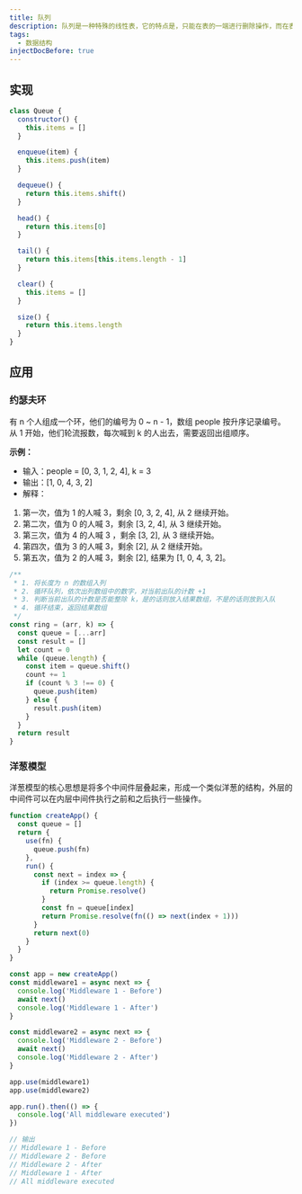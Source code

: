 ```yaml
---
title: 队列
description: 队列是一种特殊的线性表，它的特点是，只能在表的一端进行删除操作，而在表的另一点进行插入操作。可以进行删除操作的端称为队首，而可以进行插入操作的端称为队尾。删除一个元素称为出队，插入一个元素称为入队。和栈一样，队列也是一种操作受限制的线性表。队列的特性：先进先出。
tags:
  - 数据结构
injectDocBefore: true
---
```


## 实现

```js
class Queue {
  constructor() {
    this.items = []
  }

  enqueue(item) {
    this.items.push(item)
  }

  dequeue() {
    return this.items.shift()
  }

  head() {
    return this.items[0]
  }

  tail() {
    return this.items[this.items.length - 1]
  }

  clear() {
    this.items = []
  }

  size() {
    return this.items.length
  }
}
```

## 应用

### 约瑟夫环

有 n 个人组成一个环，他们的编号为 0 ~ n - 1，数组 people 按升序记录编号。从 1 开始，他们轮流报数，每次喊到 k 的人出去，需要返回出组顺序。

**示例：**

- 输入：people = [0, 3, 1, 2, 4], k = 3
- 输出：[1, 0, 4, 3, 2]
- 解释：

1. 第一次，值为 1 的人喊 3，剩余 [0, 3, 2, 4], 从 2 继续开始。
2. 第二次，值为 0 的人喊 3，剩余 [3, 2, 4], 从 3 继续开始。
3. 第三次，值为 4 的人喊 3 ，剩余 [3, 2], 从 3 继续开始。
4. 第四次，值为 3 的人喊 3，剩余 [2], 从 2 继续开始。
5. 第五次，值为 2 的人喊 3，剩余 [2], 结果为 [1, 0, 4, 3, 2]。

```js
/**
 * 1. 将长度为 n 的数组入列
 * 2. 循环队列，依次出列数组中的数字，对当前出队的计数 +1
 * 3. 判断当前出队的计数是否能整除 k，是的话则放入结果数组，不是的话则放到入队
 * 4. 循环结束，返回结果数组
 */
const ring = (arr, k) => {
  const queue = [...arr]
  const result = []
  let count = 0
  while (queue.length) {
    const item = queue.shift()
    count += 1
    if (count % 3 !== 0) {
      queue.push(item)
    } else {
      result.push(item)
    }
  }
  return result
}
```

### 洋葱模型

洋葱模型的核心思想是将多个中间件层叠起来，形成一个类似洋葱的结构，外层的中间件可以在内层中间件执行之前和之后执行一些操作。

```js
function createApp() {
  const queue = []
  return {
    use(fn) {
      queue.push(fn)
    },
    run() {
      const next = index => {
        if (index >= queue.length) {
          return Promise.resolve()
        }
        const fn = queue[index]
        return Promise.resolve(fn(() => next(index + 1)))
      }
      return next(0)
    }
  }
}

const app = new createApp()
const middleware1 = async next => {
  console.log('Middleware 1 - Before')
  await next()
  console.log('Middleware 1 - After')
}

const middleware2 = async next => {
  console.log('Middleware 2 - Before')
  await next()
  console.log('Middleware 2 - After')
}

app.use(middleware1)
app.use(middleware2)

app.run().then(() => {
  console.log('All middleware executed')
})

// 输出
// Middleware 1 - Before
// Middleware 2 - Before
// Middleware 2 - After
// Middleware 1 - After
// All middleware executed
```
